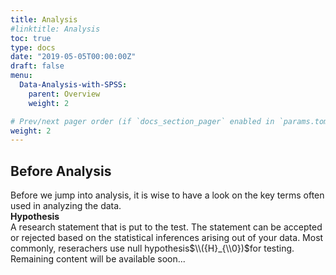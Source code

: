 ```yaml
---
title: Analysis
#linktitle: Analysis
toc: true
type: docs
date: "2019-05-05T00:00:00Z"
draft: false
menu:
  Data-Analysis-with-SPSS:
    parent: Overview
    weight: 2

# Prev/next pager order (if `docs_section_pager` enabled in `params.toml`)
weight: 2
---
```


## **Before Analysis**
Before we jump into analysis, it is wise to have a look on the key terms often used in analyzing the data.\
**Hypothesis**\
A research statement that is put to the test. The statement can be accepted or rejected based on the statistical inferences arising out of your data.
Most commonly, reserachers use null hypothesis$\\({H}_{\\0})$for testing.\
Remaining content will be available soon...






